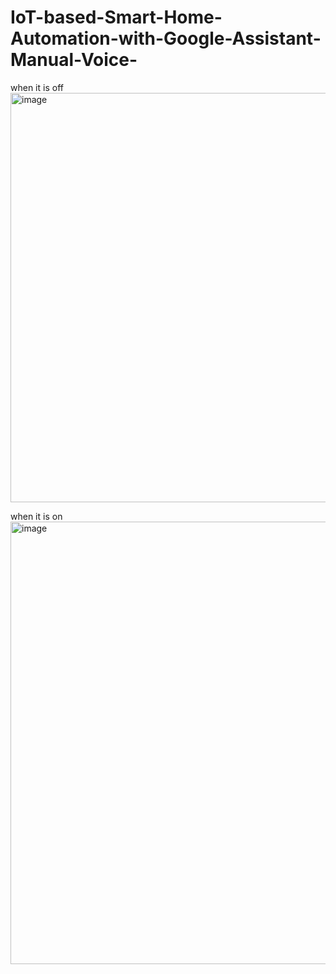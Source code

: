 # IoT-based-Smart-Home-Automation-with-Google-Assistant-Manual-Voice-



when it is off
<img width="660" height="655" alt="image" src="https://github.com/user-attachments/assets/e7249748-0f3a-4ad4-8620-c6666ef07231" />






when it is on
<img width="687" height="708" alt="image" src="https://github.com/user-attachments/assets/1f0ac3a3-0b4b-43f8-8237-d409e2dbb4e6" />
